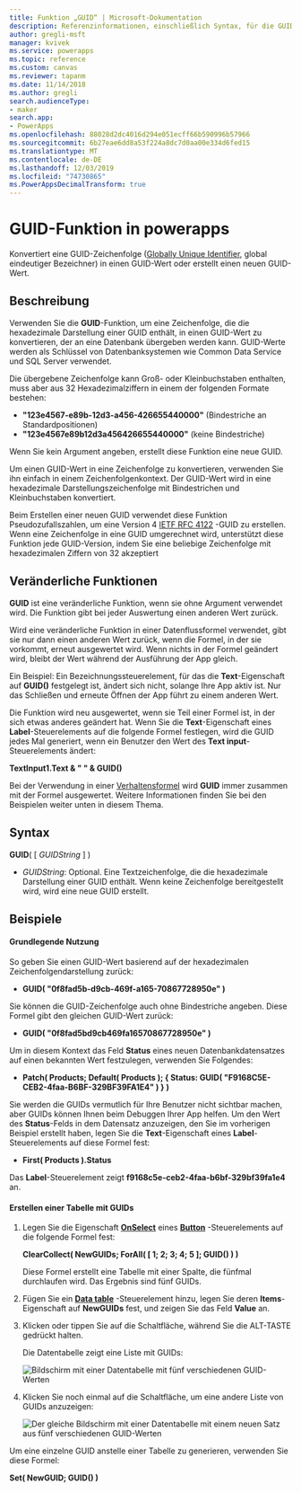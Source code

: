 ```yaml
---
title: Funktion „GUID“ | Microsoft-Dokumentation
description: Referenzinformationen, einschließlich Syntax, für die GUID-Funktion in powerapps
author: gregli-msft
manager: kvivek
ms.service: powerapps
ms.topic: reference
ms.custom: canvas
ms.reviewer: tapanm
ms.date: 11/14/2018
ms.author: gregli
search.audienceType:
- maker
search.app:
- PowerApps
ms.openlocfilehash: 88028d2dc4016d294e051ecff66b590996b57966
ms.sourcegitcommit: 6b27eae6dd8a53f224a8dc7d0aa00e334d6fed15
ms.translationtype: MT
ms.contentlocale: de-DE
ms.lasthandoff: 12/03/2019
ms.locfileid: "74730865"
ms.PowerAppsDecimalTransform: true
---
```

# <a name="guid-function-in-power-apps"></a>GUID-Funktion in powerapps
Konvertiert eine GUID-Zeichenfolge ([Globally Unique Identifier](https://en.wikipedia.org/wiki/Universally_unique_identifier), global eindeutiger Bezeichner) in einen GUID-Wert oder erstellt einen neuen GUID-Wert.

## <a name="description"></a>Beschreibung
Verwenden Sie die **GUID**-Funktion, um eine Zeichenfolge, die die hexadezimale Darstellung einer GUID enthält, in einen GUID-Wert zu konvertieren, der an eine Datenbank übergeben werden kann. GUID-Werte werden als Schlüssel von Datenbanksystemen wie Common Data Service und SQL Server verwendet.

Die übergebene Zeichenfolge kann Groß- oder Kleinbuchstaben enthalten, muss aber aus 32 Hexadezimalziffern in einem der folgenden Formate bestehen:

- **"123e4567-e89b-12d3-a456-426655440000"** (Bindestriche an Standardpositionen)
- **"123e4567e89b12d3a456426655440000"** (keine Bindestriche)

Wenn Sie kein Argument angeben, erstellt diese Funktion eine neue GUID.

Um einen GUID-Wert in eine Zeichenfolge zu konvertieren, verwenden Sie ihn einfach in einem Zeichenfolgenkontext. Der GUID-Wert wird in eine hexadezimale Darstellungszeichenfolge mit Bindestrichen und Kleinbuchstaben konvertiert. 

Beim Erstellen einer neuen GUID verwendet diese Funktion Pseudozufallszahlen, um eine Version 4 [IETF RFC 4122](https://www.ietf.org/rfc/rfc4122.txt) -GUID zu erstellen. Wenn eine Zeichenfolge in eine GUID umgerechnet wird, unterstützt diese Funktion jede GUID-Version, indem Sie eine beliebige Zeichenfolge mit hexadezimalen Ziffern von 32 akzeptiert

## <a name="volatile-functions"></a>Veränderliche Funktionen
**GUID** ist eine veränderliche Funktion, wenn sie ohne Argument verwendet wird. Die Funktion gibt bei jeder Auswertung einen anderen Wert zurück.  

Wird eine veränderliche Funktion in einer Datenflussformel verwendet, gibt sie nur dann einen anderen Wert zurück, wenn die Formel, in der sie vorkommt, erneut ausgewertet wird. Wenn nichts in der Formel geändert wird, bleibt der Wert während der Ausführung der App gleich.

Ein Beispiel: Ein Bezeichnungssteuerelement, für das die **Text**-Eigenschaft auf **GUID()** festgelegt ist, ändert sich nicht, solange Ihre App aktiv ist. Nur das Schließen und erneute Öffnen der App führt zu einem anderen Wert.

Die Funktion wird neu ausgewertet, wenn sie Teil einer Formel ist, in der sich etwas anderes geändert hat. Wenn Sie die **Text**-Eigenschaft eines **Label**-Steuerelements auf die folgende Formel festlegen, wird die GUID jedes Mal generiert, wenn ein Benutzer den Wert des **Text input**-Steuerelements ändert:

**TextInput1.Text & " " & GUID()**

Bei der Verwendung in einer [Verhaltensformel](../working-with-formulas-in-depth.md) wird **GUID** immer zusammen mit der Formel ausgewertet. Weitere Informationen finden Sie bei den Beispielen weiter unten in diesem Thema.

## <a name="syntax"></a>Syntax
**GUID**( [ *GUIDString* ] )

* *GUIDString*: Optional.  Eine Textzeichenfolge, die die hexadezimale Darstellung einer GUID enthält. Wenn keine Zeichenfolge bereitgestellt wird, wird eine neue GUID erstellt.

## <a name="examples"></a>Beispiele

#### <a name="basic-usage"></a>Grundlegende Nutzung

So geben Sie einen GUID-Wert basierend auf der hexadezimalen Zeichenfolgendarstellung zurück:

* **GUID( "0f8fad5b-d9cb-469f-a165-70867728950e" )**

Sie können die GUID-Zeichenfolge auch ohne Bindestriche angeben. Diese Formel gibt den gleichen GUID-Wert zurück:

* **GUID( "0f8fad5bd9cb469fa16570867728950e" )**

Um in diesem Kontext das Feld **Status** eines neuen Datenbankdatensatzes auf einen bekannten Wert festzulegen, verwenden Sie Folgendes:

* **Patch( Products; Default( Products ); { Status: GUID( "F9168C5E-CEB2-4faa-B6BF-329BF39FA1E4" ) } )**

Sie werden die GUIDs vermutlich für Ihre Benutzer nicht sichtbar machen, aber GUIDs können Ihnen beim Debuggen Ihrer App helfen. Um den Wert des **Status**-Felds in dem Datensatz anzuzeigen, den Sie im vorherigen Beispiel erstellt haben, legen Sie die **Text**-Eigenschaft eines **Label**-Steuerelements auf diese Formel fest:

* **First( Products ).Status**

Das **Label**-Steuerelement zeigt **f9168c5e-ceb2-4faa-b6bf-329bf39fa1e4** an.

#### <a name="create-a-table-of-guids"></a>Erstellen einer Tabelle mit GUIDs

1. Legen Sie die Eigenschaft **[OnSelect](../controls/properties-core.md)** eines **[Button](../controls/control-button.md)** -Steuerelements auf die folgende Formel fest:

    **ClearCollect( NewGUIDs; ForAll( [ 1; 2; 3; 4; 5 ]; GUID() ) )**

    Diese Formel erstellt eine Tabelle mit einer Spalte, die fünfmal durchlaufen wird. Das Ergebnis sind fünf GUIDs.

1. Fügen Sie ein **[Data table](../controls/control-data-table.md)** -Steuerelement hinzu, legen Sie deren **Items**-Eigenschaft auf **NewGUIDs** fest, und zeigen Sie das Feld **Value** an.

1. Klicken oder tippen Sie auf die Schaltfläche, während Sie die ALT-TASTE gedrückt halten.

    Die Datentabelle zeigt eine Liste mit GUIDs:

    ![Bildschirm mit einer Datentabelle mit fünf verschiedenen GUID-Werten](media/function-guid/guid-collection-1.png)

1. Klicken Sie noch einmal auf die Schaltfläche, um eine andere Liste von GUIDs anzuzeigen:

    ![Der gleiche Bildschirm mit einer Datentabelle mit einem neuen Satz aus fünf verschiedenen GUID-Werten](media/function-guid/guid-collection-2.png)

Um eine einzelne GUID anstelle einer Tabelle zu generieren, verwenden Sie diese Formel:

**Set( NewGUID; GUID() )**
